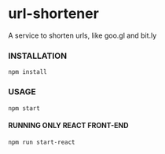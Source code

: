 # url-shortener

A service to shorten urls, like goo.gl and bit.ly

### INSTALLATION

`npm install`

### USAGE

`npm start`

#### RUNNING ONLY REACT FRONT-END

`npm run start-react`
